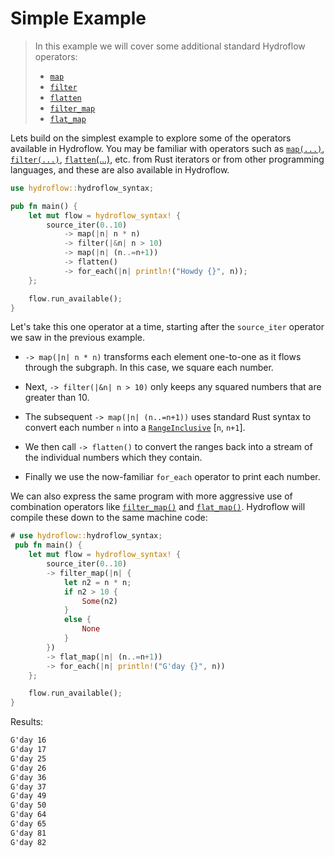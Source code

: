 # Simple Example
> In this example we will cover some additional standard Hydroflow operators:
> - [`map`](./surface_ops.gen.md#map)
> - [`filter`](./surface_ops.gen.md#filter)
> - [`flatten`](./surface_ops.gen.md#flatten)
> - [`filter_map`](./surface_ops.gen.md#filter_map)
> - [`flat_map`](./surface_ops.gen.md#flat_map)

Lets build on the simplest example to explore some of the operators available
in Hydroflow. You may be familiar with operators such as [`map(...)`](./surface_ops.gen.md#map),
[`filter(...)`](./surface_ops.gen.md#filter), [`flatten`(...)](./surface_ops.gen.md#flatten),
etc. from Rust iterators or from other programming languages, and these are
also available in Hydroflow.

```rust
use hydroflow::hydroflow_syntax;

pub fn main() {
    let mut flow = hydroflow_syntax! {
        source_iter(0..10)
            -> map(|n| n * n)
            -> filter(|&n| n > 10)
            -> map(|n| (n..=n+1))
            -> flatten()
            -> for_each(|n| println!("Howdy {}", n));
    };

    flow.run_available();
}
```
Let's take this one operator at a time, starting after the `source_iter` operator we saw in the previous example.

- `-> map(|n| n * n)` transforms each element one-to-one as it flows through the subgraph.
In this case, we square each number. 
- Next, `-> filter(|&n| n > 10)` only keeps any squared numbers that are greater than 10.

- The subsequent `-> map(|n| (n..=n+1))` uses standard Rust syntax to convert each number `n` into a
[`RangeInclusive`](https://doc.rust-lang.org/std/ops/struct.RangeInclusive.html)
\[`n`, `n+1`\]. 

- We then call `-> flatten()` to convert the ranges back
into a stream of the individual numbers which they contain.

- Finally we use the now-familiar `for_each` operator to print each number.

We can also express the same program with more aggressive use of combination operators like
[`filter_map()`](./surface_ops.gen.md#filtermap) and [`flat_map()`](./surface_ops.gen.md#flat_map). Hydroflow will compile these down to the same
machine code:
```rust
# use hydroflow::hydroflow_syntax;
 pub fn main() {
    let mut flow = hydroflow_syntax! {
        source_iter(0..10)
        -> filter_map(|n| {
            let n2 = n * n;
            if n2 > 10 {
                Some(n2)
            }
            else {
                None
            }
        })
        -> flat_map(|n| (n..=n+1))
        -> for_each(|n| println!("G'day {}", n))
    };

    flow.run_available();
}
```

Results:
```txt
G'day 16
G'day 17
G'day 25
G'day 26
G'day 36
G'day 37
G'day 49
G'day 50
G'day 64
G'day 65
G'day 81
G'day 82
```
